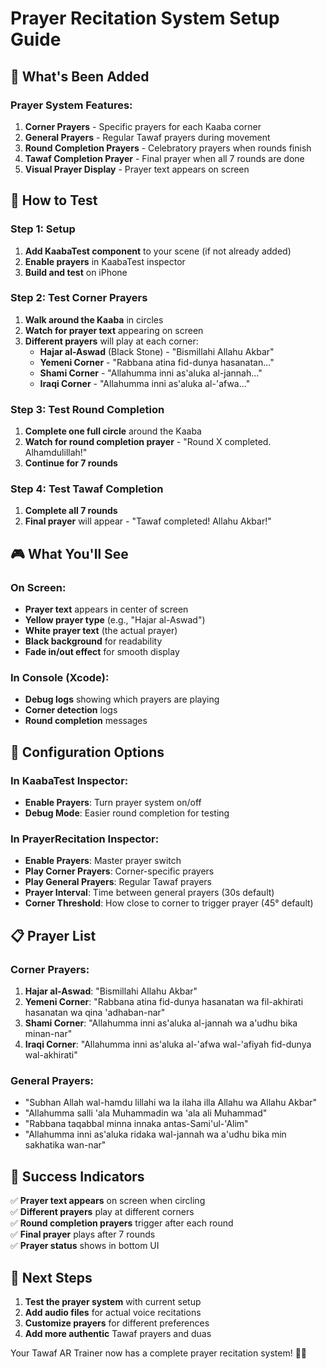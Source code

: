 # Prayer Recitation System Setup Guide

## 🎯 What's Been Added

### **Prayer System Features:**
1. **Corner Prayers** - Specific prayers for each Kaaba corner
2. **General Prayers** - Regular Tawaf prayers during movement
3. **Round Completion Prayers** - Celebratory prayers when rounds finish
4. **Tawaf Completion Prayer** - Final prayer when all 7 rounds are done
5. **Visual Prayer Display** - Prayer text appears on screen

## 📱 How to Test

### **Step 1: Setup**
1. **Add KaabaTest component** to your scene (if not already added)
2. **Enable prayers** in KaabaTest inspector
3. **Build and test** on iPhone

### **Step 2: Test Corner Prayers**
1. **Walk around the Kaaba** in circles
2. **Watch for prayer text** appearing on screen
3. **Different prayers** will play at each corner:
   - **Hajar al-Aswad** (Black Stone) - "Bismillahi Allahu Akbar"
   - **Yemeni Corner** - "Rabbana atina fid-dunya hasanatan..."
   - **Shami Corner** - "Allahumma inni as'aluka al-jannah..."
   - **Iraqi Corner** - "Allahumma inni as'aluka al-'afwa..."

### **Step 3: Test Round Completion**
1. **Complete one full circle** around the Kaaba
2. **Watch for round completion prayer** - "Round X completed. Alhamdulillah!"
3. **Continue for 7 rounds**

### **Step 4: Test Tawaf Completion**
1. **Complete all 7 rounds**
2. **Final prayer** will appear - "Tawaf completed! Allahu Akbar!"

## 🎮 What You'll See

### **On Screen:**
- **Prayer text** appears in center of screen
- **Yellow prayer type** (e.g., "Hajar al-Aswad")
- **White prayer text** (the actual prayer)
- **Black background** for readability
- **Fade in/out effect** for smooth display

### **In Console (Xcode):**
- **Debug logs** showing which prayers are playing
- **Corner detection** logs
- **Round completion** messages

## 🔧 Configuration Options

### **In KaabaTest Inspector:**
- **Enable Prayers**: Turn prayer system on/off
- **Debug Mode**: Easier round completion for testing

### **In PrayerRecitation Inspector:**
- **Enable Prayers**: Master prayer switch
- **Play Corner Prayers**: Corner-specific prayers
- **Play General Prayers**: Regular Tawaf prayers
- **Prayer Interval**: Time between general prayers (30s default)
- **Corner Threshold**: How close to corner to trigger prayer (45° default)

## 📋 Prayer List

### **Corner Prayers:**
1. **Hajar al-Aswad**: "Bismillahi Allahu Akbar"
2. **Yemeni Corner**: "Rabbana atina fid-dunya hasanatan wa fil-akhirati hasanatan wa qina 'adhaban-nar"
3. **Shami Corner**: "Allahumma inni as'aluka al-jannah wa a'udhu bika minan-nar"
4. **Iraqi Corner**: "Allahumma inni as'aluka al-'afwa wal-'afiyah fid-dunya wal-akhirati"

### **General Prayers:**
- "Subhan Allah wal-hamdu lillahi wa la ilaha illa Allahu wa Allahu Akbar"
- "Allahumma salli 'ala Muhammadin wa 'ala ali Muhammad"
- "Rabbana taqabbal minna innaka antas-Sami'ul-'Alim"
- "Allahumma inni as'aluka ridaka wal-jannah wa a'udhu bika min sakhatika wan-nar"

## 🎯 Success Indicators

✅ **Prayer text appears** on screen when circling  
✅ **Different prayers** play at different corners  
✅ **Round completion prayers** trigger after each round  
✅ **Final prayer** plays after 7 rounds  
✅ **Prayer status** shows in bottom UI  

## 🔄 Next Steps

1. **Test the prayer system** with current setup
2. **Add audio files** for actual voice recitations
3. **Customize prayers** for different preferences
4. **Add more authentic** Tawaf prayers and duas

Your Tawaf AR Trainer now has a complete prayer recitation system! 🎉📱 